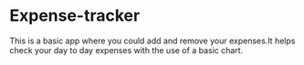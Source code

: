 # Expense-tracker
This is a basic app where you could add and remove your expenses.It helps check your day to day expenses with the use of a basic chart.
